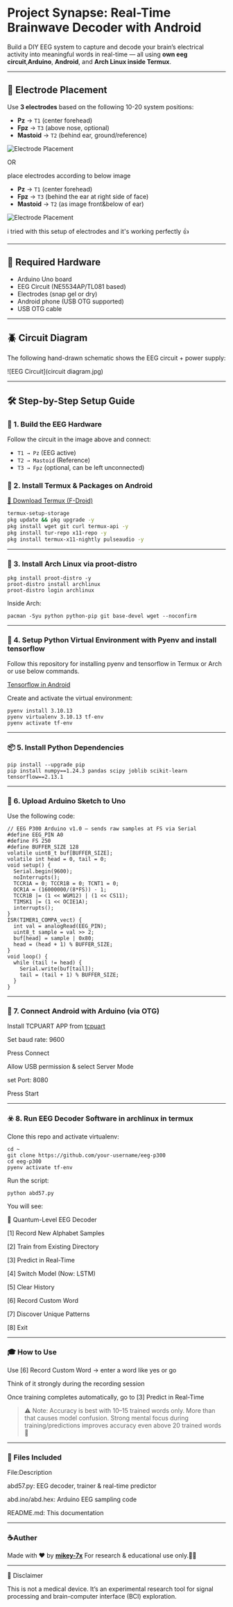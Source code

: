 # Project Synapse: Real-Time Brainwave Decoder with Android

Build a DIY EEG system to capture and decode your brain’s electrical activity into meaningful words in real-time — all using **own eeg circuit**,**Arduino**, **Android**, and **Arch Linux inside Termux**.

---

## 📸 Electrode Placement

Use **3 electrodes** based on the following 10-20 system positions:

- **Pz** → `T1` (center forehead)
- **Fpz** → `T3` (above nose, optional)
- **Mastoid** → `T2` (behind ear, ground/reference)

![Electrode Placement](e.jpeg)

OR

place electrodes according to below image 

- **Pz** → `T1` (center forehead)
- **Fpz** → `T3` (behind the ear at right side of face)
- **Mastoid** → `T2` (as image front&below of ear)

![Electrode Placement](electrodes.png)

i tried with this setup of electrodes and it's working perfectly 👍

---

## 🧰 Required Hardware

- Arduino Uno board  
- EEG Circuit (NE5534AP/TL081 based)  
- Electrodes (snap gel or dry)  
- Android phone (USB OTG supported)  
- USB OTG cable  

---

## 🪲 Circuit Diagram

The following hand-drawn schematic shows the EEG circuit + power supply:

![EEG Circuit](circuit diagram.jpg)

---

## 🛠️ Step-by-Step Setup Guide

### 🔌 1. **Build the EEG Hardware**
Follow the circuit in the image above and connect:

- `T1 → Pz` (EEG active)
- `T2 → Mastoid` (Reference)
- `T3 → Fpz` (optional, can be left unconnected)

### 📱 2. **Install Termux & Packages on Android**
[📲 Download Termux (F-Droid)](https://f-droid.org/en/packages/com.termux/)

```bash
termux-setup-storage
pkg update && pkg upgrade -y
pkg install wget git curl termux-api -y
pkg install tur-repo x11-repo -y
pkg install termux-x11-nightly pulseaudio -y
```

---

### 🐧 3. Install Arch Linux via proot-distro
```
pkg install proot-distro -y
proot-distro install archlinux
proot-distro login archlinux
```

Inside Arch:
```
pacman -Syu python python-pip git base-devel wget --noconfirm
```

---

### 🧪 4. Setup Python Virtual Environment with Pyenv and install tensorflow 

Follow this repository for installing pyenv and tensorflow in Termux or Arch or use below commands.

[Tensorflow in Android](https://github.com/mikey-7x/Tensorflow-in-Android)

Create and activate the virtual environment:
```
pyenv install 3.10.13
pyenv virtualenv 3.10.13 tf-env
pyenv activate tf-env
```

---

### 📦 5. Install Python Dependencies
```
pip install --upgrade pip
pip install numpy==1.24.3 pandas scipy joblib scikit-learn tensorflow==2.13.1
```

---

### 🔌 6. Upload Arduino Sketch to Uno

Use the following code:
```
// EEG P300 Arduino v1.0 — sends raw samples at FS via Serial
#define EEG_PIN A0
#define FS 250
#define BUFFER_SIZE 128
volatile uint8_t buf[BUFFER_SIZE];
volatile int head = 0, tail = 0;
void setup() {
  Serial.begin(9600);
  noInterrupts();
  TCCR1A = 0; TCCR1B = 0; TCNT1 = 0;
  OCR1A = (16000000/(8*FS)) - 1;
  TCCR1B |= (1 << WGM12) | (1 << CS11);
  TIMSK1 |= (1 << OCIE1A);
  interrupts();
}
ISR(TIMER1_COMPA_vect) {
  int val = analogRead(EEG_PIN);
  uint8_t sample = val >> 2;
  buf[head] = sample | 0x80;
  head = (head + 1) % BUFFER_SIZE;
}
void loop() {
  while (tail != head) {
    Serial.write(buf[tail]);
    tail = (tail + 1) % BUFFER_SIZE;
  }
}
```

---

### 📲 7. Connect Android with Arduino (via OTG)

Install TCPUART APP from [tcpuart](https://play.google.com/store/apps/details?id=com.hardcodedjoy.tcpuart)

Set baud rate: 9600

Press Connect

Allow USB permission & select Server Mode

set Port: 8080

Press Start


---

### ☣️ 8. Run EEG Decoder Software in archlinux in termux 

Clone this repo and activate virtualenv:
```
cd ~
git clone https://github.com/your-username/eeg-p300
cd eeg-p300
pyenv activate tf-env
```

Run the script:
```
python abd57.py
```

You will see:

🧬 Quantum-Level EEG Decoder

[1] Record New Alphabet Samples

[2] Train from Existing Directory

[3] Predict in Real-Time

[4] Switch Model (Now: LSTM)

[5] Clear History

[6] Record Custom Word

[7] Discover Unique Patterns

[8] Exit


---

### 🎓 How to Use

Use [6] Record Custom Word → enter a word like yes or go

Think of it strongly during the recording session

Once training completes automatically, go to [3] Predict in Real-Time


> ⚠️ Note: Accuracy is best with 10–15 trained words only. More than that causes model confusion. Strong mental focus during training/predictions improves accuracy even above 20 trained words 🪽




---

### 📂 Files Included

File:Description

abd57.py:
EEG decoder, trainer & real-time predictor

abd.ino/abd.hex:
Arduino EEG sampling code

README.md:
This documentation


---

### ☕Auther

Made with ❤️ by **[mikey-7x](https://github.com/mikey-7x)** For research & educational use only.🚀🔥  

---

🛑 Disclaimer

This is not a medical device. It’s an experimental research tool for signal processing and brain-computer interface (BCI) exploration.

